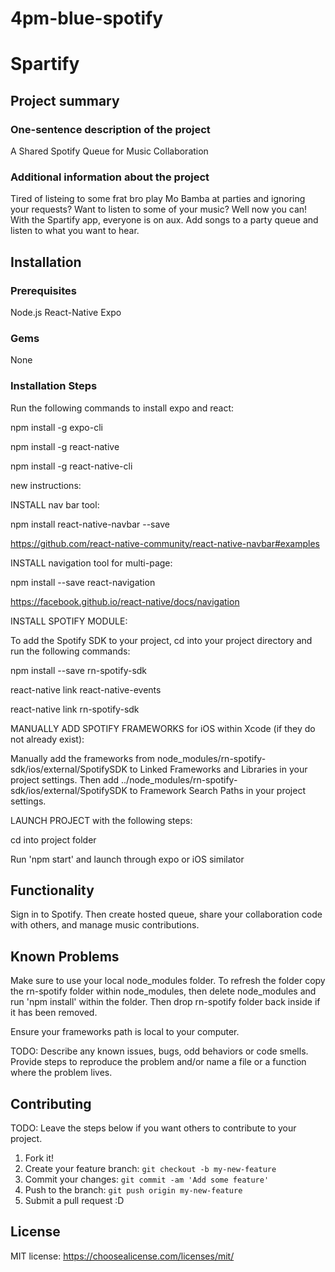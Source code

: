 # 4pm-blue-spotify

# Spartify

## Project summary

### One-sentence description of the project

A Shared Spotify Queue for Music Collaboration

### Additional information about the project

Tired of listeing to some frat bro play Mo Bamba at parties and ignoring your requests? Want to listen to some of your music? Well now you can! With the Spartify app, everyone is on aux. Add songs to a party queue and listen to what you want to hear.


## Installation

### Prerequisites

Node.js
React-Native
Expo

### Gems

None

### Installation Steps

Run the following commands to install expo and react:

npm install -g expo-cli

npm install -g react-native

npm install -g react-native-cli

new instructions:

INSTALL nav bar tool:

npm install react-native-navbar --save

https://github.com/react-native-community/react-native-navbar#examples

INSTALL navigation tool for multi-page:

npm install --save react-navigation

https://facebook.github.io/react-native/docs/navigation

INSTALL SPOTIFY MODULE:

To add the Spotify SDK to your project, cd into your project directory and run the following commands:

npm install --save rn-spotify-sdk

react-native link react-native-events

react-native link rn-spotify-sdk

MANUALLY ADD SPOTIFY FRAMEWORKS for iOS within Xcode (if they do not already exist):

Manually add the frameworks from node_modules/rn-spotify-sdk/ios/external/SpotifySDK to Linked Frameworks and Libraries in your project settings. Then add ../node_modules/rn-spotify-sdk/ios/external/SpotifySDK to Framework Search Paths in your project settings.

LAUNCH PROJECT with the following steps:

cd into project folder

Run 'npm start' and launch through expo or iOS similator

## Functionality

Sign in to Spotify. Then create hosted queue, share your collaboration code with others, and manage music contributions.

## Known Problems

Make sure to use your local node_modules folder. To refresh the folder copy the rn-spotify folder within node_modules, then delete node_modules and run 'npm install' within the folder. Then drop rn-spotify folder back inside if it has been removed.

Ensure your frameworks path is local to your computer.

TODO: Describe any known issues, bugs, odd behaviors or code smells. 
Provide steps to reproduce the problem and/or name a file or a function where the problem lives.


## Contributing

TODO: Leave the steps below if you want others to contribute to your project.

1. Fork it!
2. Create your feature branch: `git checkout -b my-new-feature`
3. Commit your changes: `git commit -am 'Add some feature'`
4. Push to the branch: `git push origin my-new-feature`
5. Submit a pull request :D

## License

MIT license: <https://choosealicense.com/licenses/mit/>

